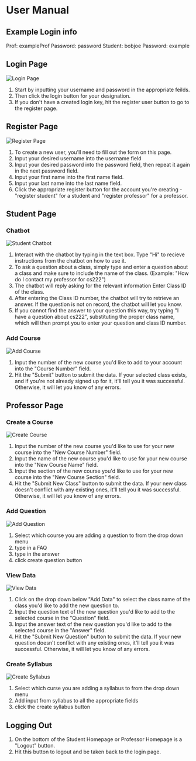 # User Manual
## Example Login info
Prof: exampleProf Password: password
Student: bobjoe Password: example


## Login Page
![Login Page][Login]
1. Start by inputting your username and password in the appropriate feilds.
2. Then click the login button for your designation.
3. If you don't have a created login key, hit the register user button to go to the register page.


## Register Page
![Register Page][Register]
1. To create a new user, you'll need to fill out the form on this page.
2. Input your desired username into the username field
3. Input your desired password into the password field, then repeat it again in the next password field.
4. Input your first name into the first name field.
5. Input your last name into the last name field.
6. Click the appropriate register button for the account you're creating - "register student" for a student and "register professor" for a professor.


## Student Page
### Chatbot
![Student Chatbot][Stu-Chat]
1. Interact with the chatbot by typing in the text box. Type "Hi" to recieve instructions from the chatbot on how to use it. 
2. To ask a question about a class, simply type and enter a question about a class and make sure to include the name of the class. (Example: "How do I contact my professor for cs222")
3. The chatbot will reply asking for the relevant information Enter Class ID of the class.
4. After entering the Class ID number, the chatbot will try to retrieve an answer. If the question is not on record, the chatbot will let you know.
5. If you cannot find the answer to your question this way, try typing "I have a question about cs222", substituting the proper class name, which will then prompt you to enter your question and class ID number.

### Add Course
![Add Course][Stu-Add]
1. Input the number of the new course you'd like to add to your account into the "Course Number" field.
2. Hit the "Submit" button to submit the data. If your selected class exists, and if you're not already signed up for it, it'll tell you it was successful. Otherwise, it will let you know of any errors.


## Professor Page
### Create a Course
![Create Course][Prof-Cre]
1. Input the number of the new course you'd like to use for your new course into the "New Course Number" field.
2. Input the name of the new course you'd like to use for your new course into the "New Course Name" field.
3. Input the section of the new course you'd like to use for your new course into the "New Course Section" field.
4. Hit the "Submit New Class" button to submit the data. If your new class doesn't conflict with any existing ones, it'll tell you it was successful. Otherwise, it will let you know of any errors.

### Add Question
![Add Question][Prof-Dat]
1. Select which course you are adding a question to from the drop down menu
2. type in a FAQ
3. type in the answer
4. click create question button

### View Data
![View Data][Prof-Vie]
1. Click on the drop down below "Add Data" to select the class name of the class you'd like to add the new question to.
2. Input the question text of the new question you'd like to add to the selected course in the "Question" field.
2. Input the answer text of the new question you'd like to add to the selected course in the "Answer" field.
4. Hit the "Submit New Question" button to submit the data. If your new question doesn't conflict with any existing ones, it'll tell you it was successful. Otherwise, it will let you know of any errors.

### Create Syllabus
![Create Syllabus][Prof-Syl]
1. Select which curse you are adding a syllabus to from the drop down menu
2. Add input from syllabus to all the appropriate fields
3. click the create syllabus button


## Logging Out
1. On the bottom of the Student Homepage or Professor Homepage is a "Logout" button.
2. Hit this button to logout and be taken back to the login page.

[Login]:    https://github.com/Brendenjones12/Student-Engagement-and-Retention-Tool/blob/master/Auxiliary%20Files/Pictures/User%20Manual/Login.png		"Login Page"
[Register]: https://github.com/Brendenjones12/Student-Engagement-and-Retention-Tool/blob/master/Auxiliary%20Files/Pictures/User%20Manual/Register.png	"Register Page"
[Stu-Chat]: https://github.com/Brendenjones12/Student-Engagement-and-Retention-Tool/blob/master/Auxiliary%20Files/Pictures/User%20Manual/Stu-Chat.png	"Student - Chatbot Page"
[Stu-Add]:	https://github.com/Brendenjones12/Student-Engagement-and-Retention-Tool/blob/master/Auxiliary%20Files/Pictures/User%20Manual/Stu-Add.png	"Student - Add Course Page"
[Prof-Cre]:	https://github.com/Brendenjones12/Student-Engagement-and-Retention-Tool/blob/master/Auxiliary%20Files/Pictures/User%20Manual/Prof-Cre.png	"Professor - Create Course Page"
[Prof-Dat]:	https://github.com/Brendenjones12/Student-Engagement-and-Retention-Tool/blob/master/Auxiliary%20Files/Pictures/User%20Manual/Prof-Dat.png	"Professor - Add Questions Page"
[Prof-Vie]:	https://github.com/Brendenjones12/Student-Engagement-and-Retention-Tool/blob/master/Auxiliary%20Files/Pictures/User%20Manual/Prof-Vie.png	"Professor - View Data Page"
[Prof-Syl]:	https://github.com/Brendenjones12/Student-Engagement-and-Retention-Tool/blob/master/Auxiliary%20Files/Pictures/User%20Manual/Prof-Syl.png	"Professor - View Syllabus"